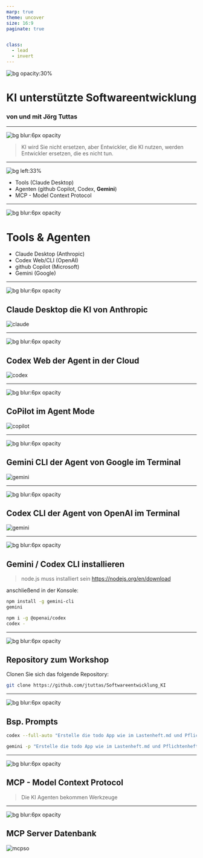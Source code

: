 ```yaml
---
marp: true
theme: uncover
size: 16:9
paginate: true


class: 
  - lead
  - invert
---
```


<!-- header: Niedersächsische Cisco Akademien Tage 2025  -->

![bg opacity:30%](pic1.png)

# KI unterstützte Softwareentwicklung

### von und mit Jörg Tuttas

---

![bg blur:6px opacity](pic1.png)

> KI wird Sie nicht ersetzen, aber Entwickler, die KI nutzen, werden Entwickler ersetzen, die es nicht tun.

---

![bg left:33% ](agenda.png)

- Tools (Claude Desktop)
- Agenten (github Copilot, Codex, **Gemini**)
- MCP - Model Context Protocol


---

![bg blur:6px opacity](pic1.png)

# Tools & Agenten

- Claude Desktop (Anthropic)
- Codex Web/CLI (OpenAI)
- github Copilot (Microsoft)
- Gemini (Google)

<!-- footer: 2025 -->

---

![bg blur:6px opacity](pic1.png)

## Claude Desktop die KI von Anthropic

![claude](claude.png)

<!-- footer: 2024 -->

---

![bg blur:6px opacity](pic1.png)

## Codex Web der Agent in der Cloud

![codex](codex.png)

<!-- footer: 2025 -->

---

![bg blur:6px opacity](pic1.png)

## CoPilot im Agent Mode

![copilot](copilot.png)

<!-- footer: 2025 -->
---

![bg blur:6px opacity](pic1.png)

## Gemini CLI der Agent von Google im Terminal

![gemini](gemini.png)

<!-- footer: 2025 -->

---

![bg blur:6px opacity](pic1.png)

## Codex CLI der Agent von OpenAI im Terminal

![gemini](codex-cli.png)

<!-- footer: 2025 -->

---

![bg blur:6px opacity](pic1.png)

## Gemini / Codex CLI installieren

> node.js muss installiert sein <https://nodejs.org/en/download>

anschließend in der Konsole:

```bash
npm install -g gemini-cli
gemini
```

```bash
npm i -g @openai/codex
codex -
```

<!-- footer: 2025 -->

---

![bg blur:6px opacity](pic1.png)

## Repository zum Workshop

Clonen Sie sich das folgende Repository:

```bash 
git clone https://github.com/jtuttas/Softwareentwicklung_KI
```

<!-- footer: 2025 -->

---

![bg blur:6px opacity](pic1.png)

## Bsp. Prompts

```bash 
codex --full-auto "Erstelle die todo App wie im Lastenheft.md und Pflichtenheft-Bootstrap.md beschrieben"
```

```bash 
gemini -p "Erstelle die todo App wie im Lastenheft.md und Pflichtenheft-Bootstrap.md beschrieben"
```

<!-- footer: 2025 -->

---

![bg blur:6px opacity](pic1.png)

## MCP - Model Context Protocol

> Die KI Agenten bekommen Werkzeuge

<!-- footer: Nov. 2024 -->
---

![bg blur:6px opacity](pic1.png)

## MCP Server Datenbank

![mcpso](mcpso.png)

<!-- footer: 2025 -->

